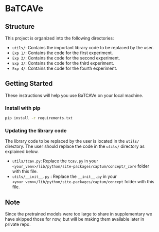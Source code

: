 # BaTCAVe


## Structure
This project is organized into the following directories:
- `utils/`: Contains the important library code to be replaced by the user.
- `Exp 1/`: Contains the code for the first experiment.
- `Exp 2/`: Contains the code for the second experiment.
- `Exp 3/`: Contains the code for the third experiment.
- `Exp 4/`: Contains the code for the fourth experiment.

## Getting Started
These instructions will help you use BaTCAVe on your local machine.

### Install with pip
```bash
pip install -r requirements.txt
```

### Updating the library code
The library code to be replaced by the user is located in the `utils/` directory. The user should replace the code in the `utils/` directory as explained below.
- `utils/tcav.py`: Replace the `tcav.py` in your `<your_venv>/lib/python/site-packages/captum/concept/_core` folder with this file.
- `utils/__init__.py` : Replace the `__init__.py` in your `<your_venv>/lib/python/site-packages/captum/concept` folder with this file.


## Note
Since the pretrained models were too large to share in supplementary we have skipped those for now, but will be making them available later in private repo.